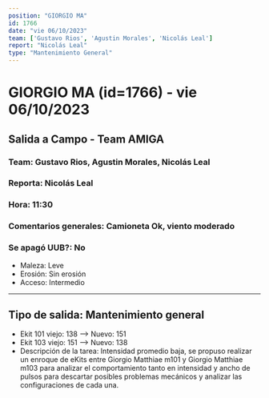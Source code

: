 ```yaml
---
position: "GIORGIO MA"
id: 1766
date: "vie 06/10/2023"
team: ['Gustavo Rios', 'Agustin Morales', 'Nicolás Leal']
report: "Nicolás Leal"
type: "Mantenimiento General"
---
```


# GIORGIO MA (id=1766) - vie 06/10/2023
## Salida a Campo - Team AMIGA
### Team: Gustavo Rios, Agustin Morales, Nicolás Leal
### Reporta: Nicolás Leal
### Hora: 11:30
### Comentarios generales: Camioneta Ok, viento moderado 
### Se apagó UUB?: No 
- Maleza: Leve
- Erosión: Sin erosión
- Acceso: Intermedio

---------
## Tipo de salida: Mantenimiento general
   - Ekit 101 viejo: 138 --> Nuevo: 151
   - Ekit 103 viejo: 151 --> Nuevo: 138
   - Descripción de la tarea: Intensidad promedio baja, se propuso realizar un enroque de eKits entre Giorgio Matthiae m101 y Giorgio Matthiae m103 para analizar el comportamiento tanto en intensidad y ancho de pulsos para descartar posibles problemas mecánicos y analizar las configuraciones de cada una.
